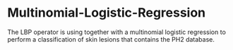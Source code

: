 # Multinomial-Logistic-Regression
The LBP operator is using together with a multinomial logistic regression to perform a classification of skin lesions that contains the PH2 database.
